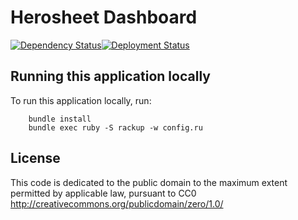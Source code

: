 Herosheet Dashboard
===================


[![Dependency Status](https://gemnasium.com/0b53bca79633e4b1580d097e4ee23f39.svg)](https://gemnasium.com/1b264c0c7bc267406724e3b38385a310)[![Deployment Status](http://heroku-badge.herokuapp.com/?app=herosheet&style=flat)](http://heroku-badge.herokuapp.com/?app=herosheet&style=flat)

Running this application locally
----------------------------------

To run this application locally, run:

		bundle install
		bundle exec ruby -S rackup -w config.ru

License
-------
This code is dedicated to the public domain to the maximum extent
permitted by applicable law, pursuant to CC0
http://creativecommons.org/publicdomain/zero/1.0/